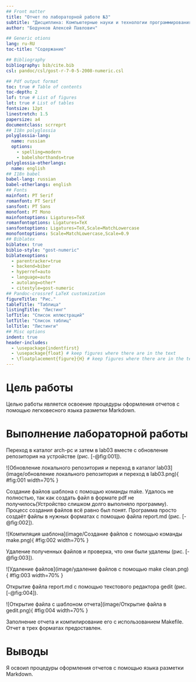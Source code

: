 ```yaml
---
## Front matter
title: "Отчет по лабораторной работе №3"
subtitle: "Дисциплина: Компьютерные науки и технологии программирования"
author: "Бодунков Алексей Павлович"

## Generic otions
lang: ru-RU
toc-title: "Содержание"

## Bibliography
bibliography: bib/cite.bib
csl: pandoc/csl/gost-r-7-0-5-2008-numeric.csl

## Pdf output format
toc: true # Table of contents
toc-depth: 2
lof: true # List of figures
lot: true # List of tables
fontsize: 12pt
linestretch: 1.5
papersize: a4
documentclass: scrreprt
## I18n polyglossia
polyglossia-lang:
  name: russian
  options:
	- spelling=modern
	- babelshorthands=true
polyglossia-otherlangs:
  name: english
## I18n babel
babel-lang: russian
babel-otherlangs: english
## Fonts
mainfont: PT Serif
romanfont: PT Serif
sansfont: PT Sans
monofont: PT Mono
mainfontoptions: Ligatures=TeX
romanfontoptions: Ligatures=TeX
sansfontoptions: Ligatures=TeX,Scale=MatchLowercase
monofontoptions: Scale=MatchLowercase,Scale=0.9
## Biblatex
biblatex: true
biblio-style: "gost-numeric"
biblatexoptions:
  - parentracker=true
  - backend=biber
  - hyperref=auto
  - language=auto
  - autolang=other*
  - citestyle=gost-numeric
## Pandoc-crossref LaTeX customization
figureTitle: "Рис."
tableTitle: "Таблица"
listingTitle: "Листинг"
lofTitle: "Список иллюстраций"
lotTitle: "Список таблиц"
lolTitle: "Листинги"
## Misc options
indent: true
header-includes:
  - \usepackage{indentfirst}
  - \usepackage{float} # keep figures where there are in the text
  - \floatplacement{figure}{H} # keep figures where there are in the text
---
```


# Цель работы

Целью работы является освоение процедуры оформления отчетов с помощью легковесного языка разметки Markdown.

# Выполнение лабораторной работы

Переход в каталог arch-pc и затем в lab03 вместе с обновление репозитория на устройстве (рис. [-@fig:001]).

![Обновление локального репозитория и переход в каталог lab03](image/обновление локального репозитория и переход в lab03.png){ #fig:001 width=70% }

Создание файлов шаблона с помощью команды make. Удалось не полностью, так как создать файл в формате pdf не получилось(Устройство слишком долго выполняло программу). Процесс создания файлов всё равно был понят. Программа просто создаёт файлы в нужных форматах с помощью файла report.md (рис. [-@fig:002]).

![Компиляция шаблона](image/Создание файлов с помощью команды make.png){ #fig:002 width=70% }

Удаление полученных файлов и проверка, что они были удалены (рис. [-@fig:003]).

![Удаление файлов](image/удаление файлов с помощью make clean.png){ #fig:003 width=70% }

Открытие файла report.md с помощью текстового редактора gedit (рис. [-@fig:004]).

![Открытие файла с шаблоном отчета](image/Открытие файла в gedit.png){ #fig:004 width=70% }

Заполнение отчета и компилирование его с использованием Makefile. Отчет в трех форматах предоставлен. 

# Выводы

Я освоил процедуры оформления отчетов с помощью языка разметки Markdown.

